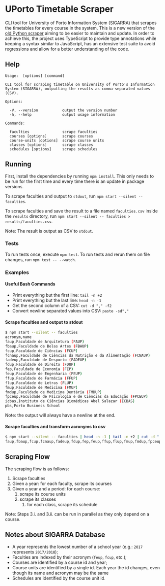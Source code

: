 # UPorto Timetable Scraper

CLI tool for University of Porto Information System (SIGARRA) that scrapes the timetables for every course in the system.
This is a new version of the [old Python scraper](https://github.com/NIAEFEUP/uporto-timetable-scrapper/) aiming to be easier to maintain and update.
In order to achieve this, the project uses TypeScript to provide type annotations while keeping a syntax similar to JavaScript, has an extensive test suite to avoid regressions and allow for a better understanding of the code.

## Help

```
Usage:  [options] [command]

CLI tool for scraping timetable on University of Porto's Information System (SIGARRA), outputting the results as comma-separated values (CSV).

Options:

  -V, --version           output the version number
  -h, --help              output usage information

Commands:

  faculties               scrape faculties
  courses [options]       scrape courses
  course-units [options]  scrape course units
  classes [options]       scrape classes
  schedules [options]     scrape schedules
```

## Running 

First, install the dependencies by running `npm install`. This only needs to be run for the first time and every time there is an update in package versions.

To scrape faculties and output to `stdout`, run `npm start --silent -- faculties`. 

To scrape faculties and save the result to a file named `faculties.csv` inside the `results` directory, run `npm start --silent -- faculties > results/faculties.csv`.

Note: The result is output as CSV to `stdout`.

### Tests

To run tests once, execute `npm test`.
To run tests and rerun them on file changes, run `npm test -- --watch`.

### Examples 

#### Useful Bash Commands

* Print everything but the first line: `tail -n +2`
* Print everything but the last line: `head -n -1`
* Get the second column of a CSV: `cut -d "," -f2`
* Convert newline separated values into CSV: `paste -sd","`

#### Scrape faculties and output to stdout
```bash
$ npm start --silent -- faculties
acronym,name
faup,Faculdade de Arquitetura (FAUP)
fbaup,Faculdade de Belas Artes (FBAUP)
fcup,Faculdade de Ciências (FCUP)
fcnaup,Faculdade de Ciências da Nutrição e da Alimentação (FCNAUP)
fadeup,Faculdade de Desporto (FADEUP)
fdup,Faculdade de Direito (FDUP)
fep,Faculdade de Economia (FEP)
feup,Faculdade de Engenharia (FEUP)
ffup,Faculdade de Farmácia (FFUP)
flup,Faculdade de Letras (FLUP)
fmup,Faculdade de Medicina (FMUP)
fmdup,Faculdade de Medicina Dentária (FMDUP)
fpceup,Faculdade de Psicologia e de Ciências da Educação (FPCEUP)
icbas,Instituto de Ciências Biomédicas Abel Salazar (ICBAS)
pbs,Porto Business School

```

Note: the output will always have a newline at the end.

#### Scrape faculties and transform acronyms to csv
```bash
$ npm start --silent -- faculties | head -n -1 | tail -n +2 | cut -d "," -f1 | paste -sd","
faup,fbaup,fcup,fcnaup,fadeup,fdup,fep,feup,ffup,flup,fmup,fmdup,fpceup,icbas,pbs
```


## Scraping Flow

The scraping flow is as follows:
1. Scrape faculties
1. Given a year: for each faculty, scrape its courses
1. Given a year and a period: for each course:
   1. scrape its course units
   1. scrape its classes
       1. for each class, scrape its schedule
    
Note: Steps 3.i. and 3.ii. can be run in parallel as they only depend on a course.

## Notes about SIGARRA Database
* A year represents the lowest number of a school year (e.g.: `2017` represents `2017/2018`);
* Faculties are indexed by their acronym (`feup`, `fcup`, etc.);
* Courses are identified by a course id and year;
* Course units are identified by a single id. Each year the id changes, even though its name and acronym may be the same
* Schedules are identified by the course unit id. 
